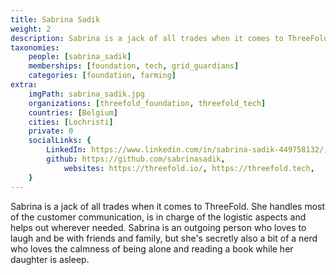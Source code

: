 ```yaml
---
title: Sabrina Sadik
weight: 2
description: Sabrina is a jack of all trades when it comes to ThreeFold.
taxonomies:
    people: [sabrina_sadik]
    memberships: [foundation, tech, grid_guardians]
    categories: [foundation, farming]
extra:
    imgPath: sabrina_sadik.jpg
    organizations: [threefold_foundation, threefold_tech]
    countries: [Belgium]
    cities: [Lochristi]
    private: 0
    socialLinks: {
        LinkedIn: https://www.linkedin.com/in/sabrina-sadik-449758132/,
        github: https://github.com/sabrinasadik,
            websites: https://threefold.io/, https://threefold.tech,
    }
---
```


Sabrina is a jack of all trades when it comes to ThreeFold. She handles most of the customer communication, is in charge of the logistic aspects and helps out wherever needed. Sabrina is an outgoing person who loves to laugh and be with friends and family, but she's secretly also a bit of a nerd who loves the calmness of being alone and reading a book while her daughter is asleep.

